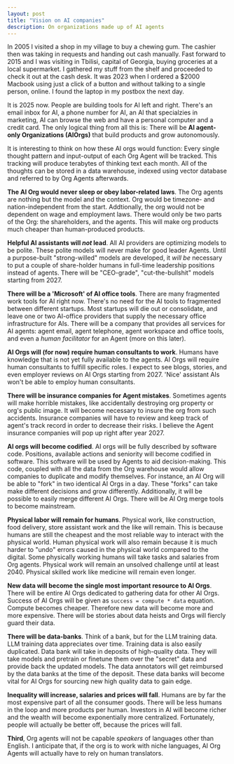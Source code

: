 ```yaml
---
layout: post
title: "Vision on AI companies"
description: On organizations made up of AI agents
---
```


In 2005 I visited a shop in my village to buy a chewing gum. The cashier then was taking in requests and handing out cash manually. Fast forward to 2015 and I was visiting in Tbilisi, capital of Georgia, buying groceries at a local supermarket. I gathered my stuff from the shelf and proceeded to check it out at the cash desk. It was 2023 when I ordered a $2000 Macbook using just a click of a button and without talking to a single person, online. I found the laptop in my postbox the next day.

It is 2025 now. People are building tools for AI left and right. There's an email inbox for AI, a phone number for AI, an AI that specialzies in marketing, AI can browse the web and have a personal computer and a credit card. The only logical thing from all this is: There will be **AI agent-only Organizations (AIOrgs)** that build products and grow autonomously. 

It is interesting to think on how these AI orgs would function: Every single thought pattern and input-output of each Org Agent will be tracked. This tracking will produce terabytes of thinking text each month. All of the thoughts can be stored in a data warehouse, indexed using vector database and referred to by Org Agents afterwards.

**The AI Org would never sleep or obey labor-related laws**. The Org agents are nothing but the model and the context. Org would be timezone- and nation-independent from the start. Addtionally, the org would not be dependent on wage and employment laws. There would only be two parts of the Org: the shareholders, and the agents. This will make org products much cheaper than human-produced products.

**Helpful AI assistants will *not* lead**. All AI providers are optimizing models to be polite. These polite models will never make for good leader Agents. Until a purpose-built "strong-willed" models are developed, it *will be* necessary to put a couple of share-holder humans in full-time leadership positions instead of agents. There will be "CEO-grade", "cut-the-bullshit" models starting from 2027.

**There will be a 'Microsoft' of AI office tools**. There are many fragmented work tools for AI right now. There's no need for the AI tools to fragmented between different startups. Most startups will die out or consolidate, and leave one or two AI-office providers that supply the necessary office infrastructure for AIs. There will be a company that provides all services for AI agents: agent email, agent telephone, agent workspace and office tools, and even a *human facilitator* for an Agent (more on this later).

**AI Orgs will (for now) require human consultants to work**. Humans have knowledge that is not yet fully available to the agents. AI Orgs will require human consultants to fulfill specific roles. I expect to see blogs, stories, and even employer reviews on AI Orgs starting from 2027. 'Nice' assistant AIs won't be able to employ human consultants.

**There will be insurance companies for Agent mistakes**. Sometimes agents will make horrible mistakes, like accidentally destroying org property or org's public image. It will become necessary to insure the org from such accidents. Insurance companies will have to review and keep track of agent's track record in order to decrease their risks. I believe the Agent insurance companies will pop up right after year 2027. 

**AI orgs will become codified**. AI orgs will be fully described by software code. Positions, available actions and seniority will become codified in software. This software will be used by Agents to aid decision-making. This code, coupled with all the data from the Org warehouse would allow companies to duplicate and modify themselves. For instance, an AI Org will be able to "fork" in two identical AI Orgs in a day. These "forks" can take make different decisions and grow differently. Additionally, it will be possible to easily merge different AI Orgs. There will be AI Org merge tools to become mainstream.

**Physical labor will remain for humans**. Physical work, like construction, food delivery, store assistant work and the like will remain. This is because humans are still the cheapest and the most reliable way to interact with the physical world. Human physical work will also remain because it is much harder to "undo" errors caused in the physical world compared to the digital. Some physically working humans will take tasks and salaries from Org agents. Physical work will remain an unsolved challenge until at least 2040. Physical skilled work like medicine will remain even longer. 

**New data will become the single most important resource to AI Orgs**. There will be entire AI Orgs dedicated to gathering data for other AI Orgs. Success of AI Orgs will be given as `success = compute * data` equation. Compute becomes cheaper. Therefore new data will become more and more expensive. There will be stories about data heists and Orgs will fiercly guard their data. 

**There will be data-banks**. Think of a bank, but for the LLM training data. LLM training data appreciates over time. Training data is also easily duplicated. Data bank will take in deposits of high-quality data. They will take models and pretrain or finetune them over the "secret" data and provide back the updated models. The data annotators will get reimbursed by the data banks at the time of the deposit. These data banks will become vital for AI Orgs for sourcing new high quality data to gain edge.

**Inequality will increase, salaries and prices will fall**. Humans are by far the most expensive part of all the consumer goods. There will be less humans in the loop and more products per human. Investors in AI will become richer and the wealth will become exponentially more centralized. Fortunately, people will actually be better off, because the prices will fall.

**Third**, Org agents will not be capable *speakers* of languages other than English. I anticipate that, if the org is to work with niche languages, AI Org Agents will actually have to rely on human translators. 

